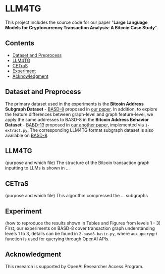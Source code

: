 # LLM4TG

This project includes the source code for our paper "**Large Language Models for Cryptocurrency Transaction Analysis: A Bitcoin Case Study**". 

## Contents

- [Dataset and Preprocess](#dataset-and-preprocess)
- [LLM4TG](#llm4tg)
- [CETraS](#cetras)
- [Experiment](#experiment)
- [Acknowledgment](#acknowledgment)

## Dataset and Preprocess
The primary dataset used in the experiments is the **Bitcoin Address Subgraph Dataset** - [BASD-8](https://www.kaggle.com/datasets/lemonx/basd8) proposed in [our paper](https://ieeexplore.ieee.org/abstract/document/10020980). In addition, to explore the feature differences between graph-level and graph feature-level, we apply the same addresses to BASD-8 in the **Bitcoin Address Behavior Dataset** - [BABD-13](https://www.kaggle.com/datasets/lemonx/babd13) proposed in [our another paper](https://ieeexplore.ieee.org/abstract/document/10375557), implemented via `1-extract.py`. The corresponding LLM4TG format subgraph dataset is also available on [BASD-8](https://www.kaggle.com/datasets/lemonx/basd8).


## LLM4TG
(purpose and which file) The structure of the Bitcoin transaction graph inputting to LLMs is shown in ...


## CETraS
(purpose and which file) This algorithm compressed the ... subgraphs 


## Experiment
(how to reproduce the results shown in Tables and Figures from levels 1 - 3) First, our experiments on BASD-8 cover transaction graph understanding levels 1 to 3, details can be found in `2-basd8-basic.py`, where `aux_querygpt` function is used for querying through OpenAI APIs.


## Acknowledgment
This research is supported by OpenAI Researcher Access Program.


